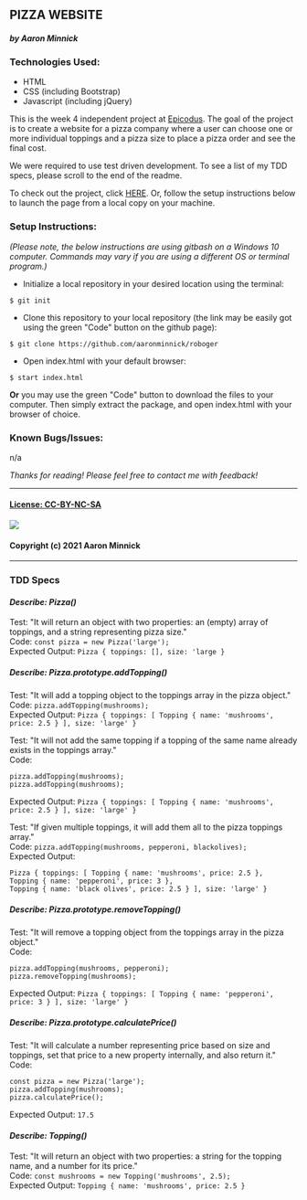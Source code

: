 ## PIZZA WEBSITE
#### _by Aaron Minnick_
### Technologies Used:
* HTML
* CSS (including Bootstrap)
* Javascript (including jQuery)

This is the week 4 independent project at [Epicodus](https://www.epicodus.com). The goal of the project is to create a website for a pizza company where a user can choose one or more individual toppings and a pizza size to place a pizza order and see the final cost.

We were required to use test driven development. To see a list of my TDD specs, please scroll to the end of the readme.

To check out the project, click [HERE](WIP). Or, follow the setup instructions below to launch the page from a local copy on your machine.

### Setup Instructions:
_(Please note, the below instructions are using gitbash on a Windows 10 computer. Commands may vary if you are using a different OS or terminal program.)_
* Initialize a local repository in your desired location using the terminal:
```
$ git init
```
* Clone this repository to your local repository (the link may be easily got using the green "Code" button on the github page):
```
$ git clone https://github.com/aaronminnick/roboger
```
* Open index.html with your default browser:
```
$ start index.html
```
**Or** you may use the green "Code" button to download the files to your computer. Then simply extract the package, and open index.html with your browser of choice.

### Known Bugs/Issues:
n/a

_Thanks for reading! Please feel free to contact me with feedback!_
***
#### [License: CC-BY-NC-SA](https://creativecommons.org/licenses/by-nc-sa/4.0/legalcode)
![](https://licensebuttons.net/l/by-nc-sa/3.0/88x31.png)
#### Copyright (c) 2021 Aaron Minnick

***
### TDD Specs

#### _**Describe: Pizza()**_
Test: "It will return an object with two properties: an (empty) array of toppings, and a string representing pizza size."  
Code: ```const pizza = new Pizza('large');```  
Expected Output: ```Pizza { toppings: [], size: 'large }```  

##### **Describe: Pizza.prototype.addTopping()**
Test: "It will add a topping object to the toppings array in the pizza object."  
Code: ```pizza.addTopping(mushrooms);```  
Expected Output: ```Pizza { toppings: [ Topping { name: 'mushrooms', price: 2.5 } ], size: 'large' }```  

Test: "It will not add the same topping if a topping of the same name already exists in the toppings array."  
Code: 
```
pizza.addTopping(mushrooms);
pizza.addTopping(mushrooms);
```
Expected Output: ```Pizza { toppings: [ Topping { name: 'mushrooms', price: 2.5 } ], size: 'large' }```

Test: "If given multiple toppings, it will add them all to the pizza toppings array."  
Code: ```pizza.addTopping(mushrooms, pepperoni, blackolives);```  
Expected Output: 
```
Pizza { toppings: [ Topping { name: 'mushrooms', price: 2.5 }, 
Topping { name: 'pepperoni', price: 3 }, 
Topping { name: 'black olives', price: 2.5 } ], size: 'large' }
```

##### **Describe: Pizza.prototype.removeTopping()**
Test: "It will remove a topping object from the toppings array in the pizza object."  
Code: 
```
pizza.addTopping(mushrooms, pepperoni);
pizza.removeTopping(mushrooms);
```  
Expected Output: ```Pizza { toppings: [ Topping { name: 'pepperoni', price: 3 } ], size: 'large' }```

##### **Describe: Pizza.prototype.calculatePrice()**
Test: "It will calculate a number representing price based on size and toppings, set that price to a new property internally, and also return it."  
Code: 
```
const pizza = new Pizza('large');
pizza.addTopping(mushrooms);
pizza.calculatePrice();
```
Expected Output: ```17.5```

#### _**Describe: Topping()**_
Test: "It will return an object with two properties: a string for the topping name, and a number for its price."  
Code: ```const mushrooms = new Topping('mushrooms', 2.5);```  
Expected Output: ```Topping { name: 'mushrooms', price: 2.5 }```  